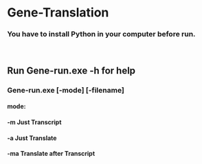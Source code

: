 # Gene-Translation
### You have to install Python in your computer before run.

<br>

## Run Gene-run.exe -h for help


### Gene-run.exe [-mode] [-filename]
#### mode:
#### -m Just Transcript
#### -a Just Translate
#### -ma Translate after Transcript
